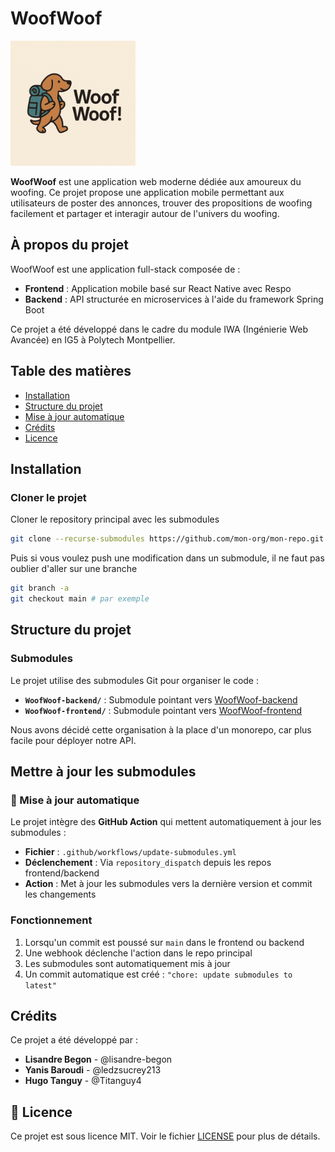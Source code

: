 # WoofWoof

<img src="logo.png" alt="WoofWoof Logo" width="200">

**WoofWoof** est une application web moderne dédiée aux amoureux du woofing. Ce projet propose une application mobile permettant aux utilisateurs de poster des annonces, trouver des propositions de woofing facilement et partager et interagir autour de l'univers du woofing.

## À propos du projet

WoofWoof est une application full-stack composée de :

- **Frontend** : Application mobile basé sur React Native avec Respo
- **Backend** : API structurée en microservices à l'aide du framework Spring Boot

Ce projet a été développé dans le cadre du module IWA (Ingénierie Web Avancée) en IG5 à Polytech Montpellier.

## Table des matières

- [Installation](#installation)
- [Structure du projet](#structure-du-projet)
- [Mise à jour automatique](#mise-à-jour-automatique)
- [Crédits](#crédits)
- [Licence](#licence)

## Installation

### Cloner le projet

Cloner le repository principal avec les submodules

```bash
git clone --recurse-submodules https://github.com/mon-org/mon-repo.git
```

Puis si vous voulez push une modification dans un submodule, il ne faut pas oublier d'aller sur une branche

```bash
git branch -a
git checkout main # par exemple
```

## Structure du projet

### Submodules

Le projet utilise des submodules Git pour organiser le code :

- **`WoofWoof-backend/`** : Submodule pointant vers [WoofWoof-backend](https://github.com/Titanguy4/WoofWoof-backend)
- **`WoofWoof-frontend/`** : Submodule pointant vers [WoofWoof-frontend](https://github.com/Titanguy4/WoofWoof-frontend)

Nous avons décidé cette organisation à la place d'un monorepo, car plus facile pour déployer notre API.

## Mettre à jour les submodules

### 🔄 Mise à jour automatique

Le projet intègre des **GitHub Action** qui mettent automatiquement à jour les submodules :

- **Fichier** : `.github/workflows/update-submodules.yml`
- **Déclenchement** : Via `repository_dispatch` depuis les repos frontend/backend
- **Action** : Met à jour les submodules vers la dernière version et commit les changements

### Fonctionnement

1. Lorsqu'un commit est poussé sur `main` dans le frontend ou backend
2. Une webhook déclenche l'action dans le repo principal
3. Les submodules sont automatiquement mis à jour
4. Un commit automatique est créé : `"chore: update submodules to latest"`

## Crédits

Ce projet a été développé par :

- **Lisandre Begon** - @lisandre-begon
- **Yanis Baroudi** - @ledzsucrey213
- **Hugo Tanguy** - @Titanguy4

## 📄 Licence

Ce projet est sous licence MIT. Voir le fichier [LICENSE](LICENSE) pour plus de détails.
